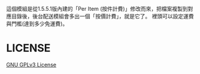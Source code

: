 這個模組是從1.5.5.1版內建的「Per Item (按件計費)」修改而來，把檔案複製到對應目錄後，後台配送模組會多出一個「按價計費」，就是它了。
裡頭可以設定運費與門檻(達到多少免運費)。

# LICENSE
[GNU GPLv3 License](http://www.gnu.org/licenses/quick-guide-gplv3.html)
